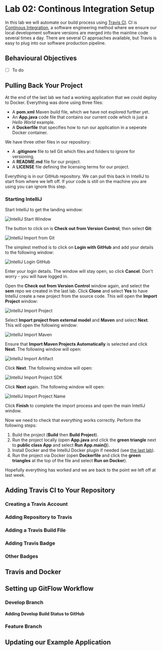 # Lab 02: Continous Integration Setup

In this lab we will automate our build process using [Travis CI](https://travis-ci.org/).  CI is [Continous Integration](https://en.wikipedia.org/wiki/Continuous_integration), a software engineering method where we ensure our local development software versions are merged into the mainline code several times a day.  There are several CI approaches available, but Travis is easy to plug into our software production pipeline.

## Behavioural Objectives

- [ ] To do

## Pulling Back Your Project

At the end of the last lab we had a working application that we could deploy to Docker.  Everything was done using three files:

- A **pom.xml** Maven build file, which we have not explored further yet.
- An **App.java** code file that contains our current code which is just a *Hello World* example.
- A **Dockerfile** that specifies how to run our application in a seperate Docker container.

We have three other files in our repository:

- A **.gitignore** file to tell Git which files and folders to ignore for versioning.
- A **README.md** file for our project.
- A **LICENSE** file defining the licensing terms for our project.

Everything is in our GitHub repository.  We can pull this back in IntelliJ to start from where we left off.  If your code is still on the machine you are using you can ignore this step.

### Starting IntelliJ

Start IntelliJ to get the landing window:

![IntelliJ Start Window](img/intellij-start-window.png)

The button to click on is **Check out from Version Control**, then select **Git**:

![IntelliJ Import from Git](img/intellij-import-git.png)

The simplest method is to click on **Login with GitHub** and add your details to the following window:

![IntelliJ Login GitHub](img/github-login.png)

Enter your login details.  The window will stay open, so click **Cancel**.  Don't worry - you will have logged in.

Open the **Check out from Version Control** window again, and select the **sem** repo we created in the last lab.  Click **Clone** and select **Yes** to have IntelliJ create a new project from the source code.  This will open the **Import Project** window:

![IntelliJ Import Project](img/intellij-import-project.png)

Select **Import project from external model** and **Maven** and select **Next**.  This will open the following window:

![IntelliJ Import Maven](img/intellij-import-maven.png)

Ensure that **Import Maven Projects Automatically** is selected and click **Next**.  The following window will open:

![IntelliJ Import Artifact](img/intellij-import-sem.png)

Click **Next**.  The following window will open:

![IntelliJ Import Project SDK](img/intellij-import-jdk.png)

Click **Next** again.  The following window will open:

![IntelliJ Import Project Name](img/intellij-import-end.png)

Click **Finish** to complete the import process and open the main IntelliJ window.

Now we need to check that everything works correctly.  Perform the following steps:

1. Build the project (**Build** then **Build Project**).
2. Run the project locally (open **App.java** and click the **green triangle** next to **public class App** and select **Run App.main()**).
3. Install Docker and the IntelliJ Docker plugin if needed (see [the last lab](../lab01/)).
4. Run the project via Docker (open **Dockerfile** and click the **green triangles** at the top of the file and select **Run on Docker**).

Hopefully everything has worked and we are back to the point we left off at last week.

## Adding Travis CI to Your Repository

### Creating a Travis Account

### Adding Repository to Travis

### Adding a Travis Build File

### Adding Travis Badge

### Other Badges

## Travis and Docker

## Setting up GitFlow Workflow

### Develop Branch

#### Adding Develop Build Status to GitHub

### Feature Branch

## Updating our Example Application